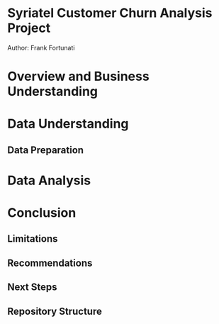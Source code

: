 # Syriatel Customer Churn Analysis Project
Author: Frank Fortunati 


# Overview and Business Understanding


# Data Understanding


## Data Preparation


# Data Analysis


# Conclusion


## Limitations


## Recommendations

## Next Steps 

## Repository Structure
